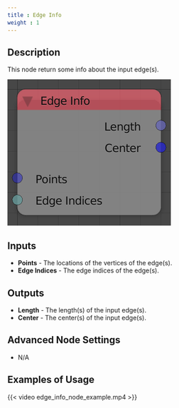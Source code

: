 ```yaml
---
title : Edge Info
weight : 1
---
```


## Description

This node return some info about the input edge(s).

![image](edge_info_node.png)

## Inputs

- **Points** - The locations of the vertices of the edge(s).
- **Edge Indices** - The edge indices of the edge(s).

## Outputs

- **Length** - The length(s) of the input edge(s).
- **Center** - The center(s) of the input edge(s).

## Advanced Node Settings

- N/A

## Examples of Usage

{{< video edge_info_node_example.mp4 >}}
